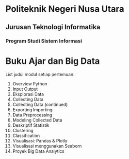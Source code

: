 # Politeknik Negeri Nusa Utara

## Jurusan Teknologi Informatika

### Program Studi Sistem Informasi


# Buku Ajar dan  Big Data

List judul modul setiap pertemuan:

1. Overview Python
2. Input Output
3. Eksplorasi Data
4. Collecting Data
5. Collecting Data (continued)
6. Exporting Importing
7. Data Preprocessing
8. Modeling Collected Data
9. Deskriptif Statistik
10. Clustering
11. Classification
12. Visualisasi: Pandas & Plotly
13. Visualisasi menggunakan Seaborn
14. Proyek Big Data Analytics

